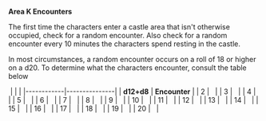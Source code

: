 **Area K Encounters**

The first time the characters enter a castle area that isn't otherwise occupied, check for a random encounter. Also check for a random encounter every 10 minutes the characters spend resting in the castle.

In most circumstances, a random encounter occurs on a roll of 18 or higher on a d20. To determine what the characters encounter, consult the table below

 |            |               |
|------------|---------------|
| **d12+d8** | **Encounter** |
| 2          |               |
| 3          |               |
| 4          |               |
| 5          |               |
| 6          |               |
| 7          |               |
| 8          |               |
| 9          |               |
| 10         |               |
| 11         |               |
| 12         |               |
| 13         |               |
| 14         |               |
| 15         |               |
| 16         |               |
| 17         |               |
| 18         |               |
| 19         |               |
| 20         |               |
